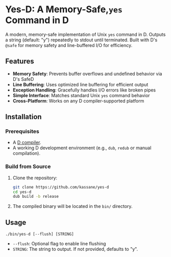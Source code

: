 # Yes-D: A Memory-Safe,`yes` Command in D

A modern, memory-safe implementation of Unix `yes` command in D. Outputs a string (default: "y") repeatedly to stdout until terminated. Built with D's `@safe` for memory safety and line-buffered I/O for efficiency.

## Features

- **Memory Safety**: Prevents buffer overflows and undefined behavior via D's SafeD
- **Line Buffering**: Uses optimized line buffering for efficient output
- **Exception Handling**: Gracefully handles I/O errors like broken pipes
- **Simple Interface**: Matches standard Unix `yes` command behavior
- **Cross-Platform**: Works on any D compiler-supported platform


## Installation

### Prerequisites

- A [D compiler](https://dlang.org/download.html).
- A working D development environment (e.g., `dub`, `redub` or manual compilation).

### Build from Source

1. Clone the repository:
   ```bash
   git clone https://github.com/kassane/yes-d
   cd yes-d
   dub build -b release
   ```
2. The compiled binary will be located in the `bin/` directory.

## Usage

```console
./bin/yes-d [--flush] [STRING]
```
- `--flush`: Optional flag to enable line flushing
- `STRING`: The string to output. If not provided, defaults to "y".